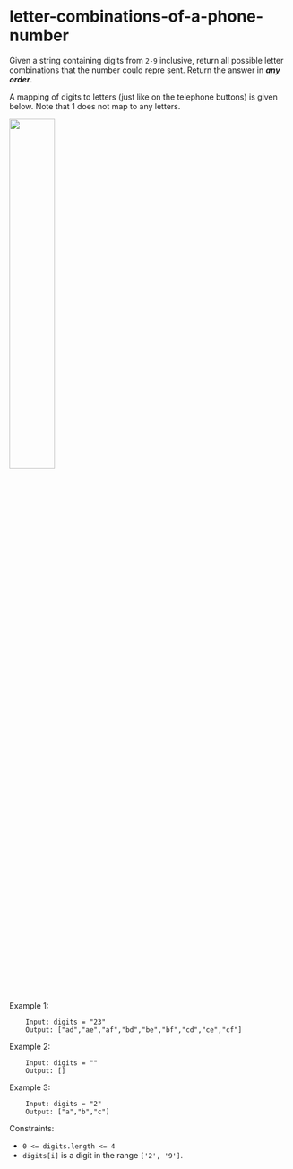 # letter-combinations-of-a-phone-number

Given a string containing digits from ```2-9```  inclusive, return all possible letter combinations that the number could repre
sent. Return the answer in ***any order***.

A mapping of digits to letters (just like on the telephone buttons) is given below. Note that 1 does not map to any letters.

<img src="https://assets.leetcode.com/uploads/2022/03/15/1200px-telephone-keypad2svg.png" width="40%">

Example 1:
```
    Input: digits = "23"
    Output: ["ad","ae","af","bd","be","bf","cd","ce","cf"]
```

Example 2:
```
    Input: digits = ""
    Output: []
```

Example 3:
```
    Input: digits = "2"
    Output: ["a","b","c"]
``` 

Constraints:

- ```0 <= digits.length <= 4```
- ```digits[i]``` is a digit in the range ```['2', '9']```.